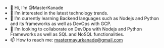 - 👋 Hi, I’m @MasterKanade
- 👀 I’m interested in the latest technology trends.
- 🌱 I’m currently learning Backend languages such as Nodejs and Python and its frameworks as well as DevOps with GCP.
- 💞️ I’m looking to collaborate on DevOps with Nodejs and Python Frameworks as well as SQL and NoSQL functionalities.
- 📫 How to reach me: mastermayurkanade@gmail.com

<!---
MasterKanade/MasterKanade is a ✨ special ✨ repository because its `README.md` (this file) appears on your GitHub profile.
You can click the Preview link to take a look at your changes.
--->
